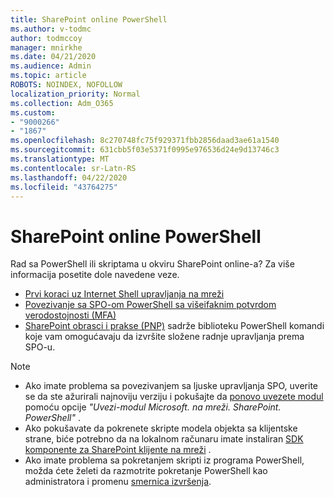 ```yaml
---
title: SharePoint online PowerShell
ms.author: v-todmc
author: todmccoy
manager: mnirkhe
ms.date: 04/21/2020
ms.audience: Admin
ms.topic: article
ROBOTS: NOINDEX, NOFOLLOW
localization_priority: Normal
ms.collection: Adm_O365
ms.custom:
- "9000266"
- "1867"
ms.openlocfilehash: 8c270748fc75f929371fbb2856daad3ae61a1540
ms.sourcegitcommit: 631cbb5f03e5371f0995e976536d24e9d13746c3
ms.translationtype: MT
ms.contentlocale: sr-Latn-RS
ms.lasthandoff: 04/22/2020
ms.locfileid: "43764275"
---
```

# <a name="sharepoint-online-powershell"></a>SharePoint online PowerShell

Rad sa PowerShell ili skriptama u okviru SharePoint online-a? Za više informacija posetite dole navedene veze.
- [Prvi koraci uz Internet Shell upravljanja na mreži](https://docs.microsoft.com/powershell/sharepoint/sharepoint-online/connect-sharepoint-online?view=sharepoint-ps)
- [Povezivanje sa SPO-om PowerShell sa višeifaknim potvrdom verodostojnosti (MFA)](https://docs.microsoft.com/powershell/sharepoint/sharepoint-online/connect-sharepoint-online?view=sharepoint-ps#to-connect-with-multifactor-authentication-mfa)
- [SharePoint obrasci i prakse (PNP)](https://docs.microsoft.com/powershell/sharepoint/sharepoint-pnp/sharepoint-pnp-cmdlets?view=sharepoint-ps) sadrže biblioteku PowerShell komandi koje vam omogućavaju da izvršite složene radnje upravljanja prema SPO-u.

> [!NOTE]
> - Ako imate problema sa povezivanjem sa ljuske upravljanja SPO, uverite se da ste ažurirali najnoviju verziju i pokušajte da [ponovo uvezete modul](https://docs.microsoft.com/powershell/developer/module/importing-a-powershell-module) pomoću opcije *"Uvezi-modul Microsoft. na mreži. SharePoint. PowerShell"* .
> - Ako pokušavate da pokrenete skripte modela objekta sa klijentske strane, biće potrebno da na lokalnom računaru imate instaliran [SDK komponente za SharePoint klijente na mreži](https://www.microsoft.com/download/details.aspx?id=42038) .
> - Ako imate problema sa pokretanjem skripti iz programa PowerShell, možda ćete želeti da razmotrite pokretanje PowerShell kao administratora i promenu [smernica izvršenja](https://docs.microsoft.com/powershell/module/microsoft.powershell.core/about/about_execution_policies?view=powershell-6).
